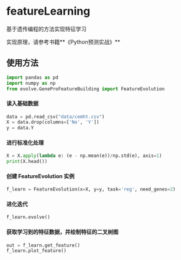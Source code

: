 # featureLearning
基于遗传编程的方法实现特征学习

实现原理，请参考书籍**《Python预测实战》**

## 使用方法
```python
import pandas as pd
import numpy as np
from evolve.GeneProFeatureBuilding import FeatureEvolution

```

#### 读入基础数据
```python
data = pd.read_csv("data/cemht.csv")
X = data.drop(columns=['No', 'Y'])
y = data.Y
```

#### 进行标准化处理
```python
X = X.apply(lambda e: (e - np.mean(e))/np.std(e), axis=1)
print(X.head())
```


#### 创建 FeatureEvolution 实例
```python
f_learn = FeatureEvolution(x=X, y=y, task='reg', need_genes=2)

```

####  进化迭代
```python
f_learn.evolve()
```

####  获取学习到的特征数据，并绘制特征的二叉树图
```python
out = f_learn.get_feature()
f_learn.plot_feature()
```
